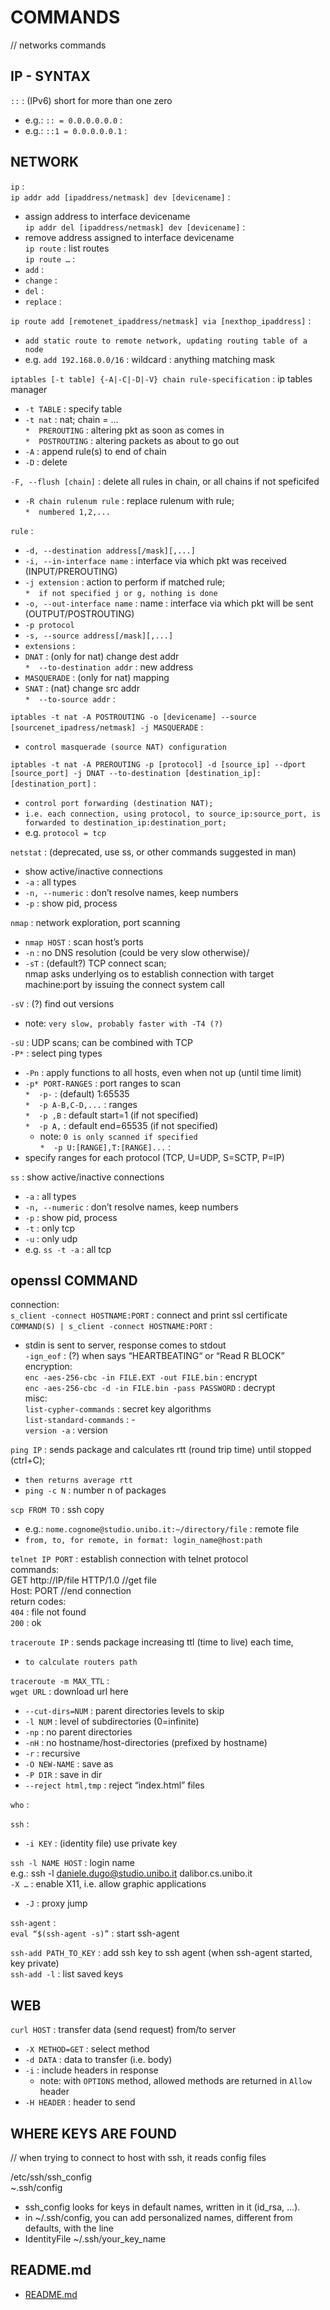 # COMMANDS
// networks commands  
  
## IP - SYNTAX   
`::` : (IPv6) short for more than one zero  
*	e.g.: `:: = 0.0.0.0.0.0` :  
*	e.g.: `::1 = 0.0.0.0.0.1` :  
  
## NETWORK  
`ip` :   
`ip addr add [ipaddress/netmask] dev [devicename]` :  
*	assign address to interface devicename  
`ip addr del [ipaddress/netmask] dev [devicename]` :  
*	remove address assigned to interface devicename  
`ip route` : list routes  
`ip route …` :   
*	`add` :  
*	`change` :  
*	`del` :  
*	`replace` :  

`ip route add [remotenet_ipaddress/netmask] via [nexthop_ipaddress]` :   
*	`add static route to remote network, updating routing table of a node`  
*	e.g. `add 192.168.0.0/16` : wildcard : anything matching mask  

`iptables [-t table] {-A|-C|-D|-V} chain rule-specification` : ip tables manager  
*	`-t TABLE` : specify table  
*	`-t nat` : nat; chain = …  
	`*	PREROUTING` : altering pkt as soon as comes in  
	`*	POSTROUTING` : altering packets as about to go out  
*	`-A` : append rule(s) to end of chain  
*	`-D` : delete  

`-F, --flush [chain]` : delete all rules in chain, or all chains if not speficifed  
*	`-R chain rulenum rule` : replace rulenum with rule;  
	`*	numbered 1,2,...`  

`rule` :   
*	`-d, --destination address[/mask][,...]`  
*	`-i, --in-interface name` : interface via which pkt was received  
(INPUT/PREROUTING)  
*	`-j extension` : action to perform if matched rule;  
	`*	if not specified j or g, nothing is done`  
*	`-o, --out-interface name` : name : interface via which pkt will be sent  
(OUTPUT/POSTROUTING)  
*	`-p protocol`  
*	`-s, --source address[/mask][,...]`  
*	`extensions` :   
*	`DNAT` : (only for nat) change dest addr  
	`*	--to-destination addr` : new address  
*	`MASQUERADE` : (only for nat) mapping  
*	`SNAT` : (nat) change src addr  
	`*	--to-source addr` :   

`iptables -t nat -A POSTROUTING -o [devicename] --source [sourcenet_ipadress/netmask] -j MASQUERADE` :   
*	`control masquerade (source NAT) configuration`  

`iptables -t nat -A PREROUTING -p [protocol] -d [source_ip] --dport [source_port] -j DNAT --to-destination [destination_ip]:[destination_port]` :   
*	`control port forwarding (destination NAT);`  
*	`i.e. each connection, using protocol, to source_ip:source_port, is forwarded to destination_ip:destination_port;`  
*	e.g. `protocol = tcp`  

`netstat` : (deprecated, use ss, or other commands suggested in man)   
*	show active/inactive connections  
*	`-a` : all types  
*	`-n, --numeric` : don’t resolve names, keep numbers  
*	`-p` : show pid, process  

`nmap` : network exploration, port scanning  
*	`nmap HOST` : scan host’s ports  
*	`-n` : no DNS resolution (could be very slow otherwise)/  
*	`-sT` : (default?) TCP connect scan;  
nmap asks underlying os to establish connection with target machine:port by issuing the connect system call  

`-sV` : (?) find out versions  
*	note: `very slow, probably faster with -T4 (?)`  

`-sU` : UDP scans; can be combined with TCP  
`-P*` : select ping types  
*	`-Pn` : apply functions to all hosts, even when not up (until time limit)  
*	`-p* PORT-RANGES` : port ranges to scan  
	`*	-p-` : (default) 1:65535  
	`*	-p A-B,C-D,...` : ranges  
	`*	-p ,B` : default start=1 (if not specified)  
	`*	-p A,` : default end=65535 (if not specified)  
	*	note: `0 is only scanned if specified`  
	`*	-p U:[RANGE],T:[RANGE]...` :  
*	specify ranges for each protocol (TCP, U=UDP, S=SCTP, P=IP)  

`ss` : show active/inactive connections  
*	`-a` : all types  
*	`-n, --numeric` : don’t resolve names, keep numbers  
*	`-p` : show pid, process  
*	`-t` : only tcp  
*	`-u` : only udp  
*	e.g. `ss -t -a` : all tcp  
  
## openssl COMMAND   
connection:  
`s_client -connect HOSTNAME:PORT` : connect and print ssl certificate  
`COMMAND(S) | s_client -connect HOSTNAME:PORT` :  
*	stdin is sent to server, response comes to stdout  
`-ign_eof` : (?) when says “HEARTBEATING“ or “Read R BLOCK”  
encryption:  
`enc -aes-256-cbc -in FILE.EXT -out FILE.bin` : encrypt  
`enc -aes-256-cbc -d -in FILE.bin -pass PASSWORD` : decrypt  
misc:  
`list-cypher-commands` : secret key algorithms  
`list-standard-commands` : -  
`version -a` : version  
  
`ping IP` : sends package and calculates rtt (round trip time) until stopped (ctrl+C);  
*	`then returns average rtt`  
*	`ping -c N` : number n of packages  

`scp FROM TO` : ssh copy  
*	e.g.: `nome.cognome@studio.unibo.it:~/directory/file` : remote file  
*	`from, to, for remote, in format: login_name@host:path`  
  
`telnet IP PORT` : establish connection with telnet protocol  
commands:  
GET http://IP/file HTTP/1.0 //get file  
Host: PORT //end connection  
return codes:  
`404` : file not found  
`200` : ok  
  
`traceroute IP` : sends package increasing ttl (time to live) each time,  
*	`to calculate routers path`  

`traceroute -m MAX_TTL` :   
`wget URL` : download url here  
*	`--cut-dirs=NUM` : parent directories levels to skip  
*	`-l NUM` : level of subdirectories (0=infinite)  
*	`-np` : no parent directories  
*	`-nH` : no hostname/host-directories (prefixed by hostname)  
*	`-r` : recursive	  
*	`-O NEW-NAME` : save as  
*	`-P DIR` : save in dir	  
*	`--reject html,tmp` : reject “index.html” files  

`who` : 	  
  
`ssh` :   
*	`-i KEY` : (identity file) use private key  

`ssh -l NAME HOST` : login name  
e.g.: ssh -l daniele.dugo@studio.unibo.it dalibor.cs.unibo.it  
`-X …` : enable X11, i.e. allow graphic applications  
*	`-J` : proxy jump  
  
`ssh-agent` :   
`eval “$(ssh-agent -s)”` : start ssh-agent  
  
`ssh-add PATH_TO_KEY` : add ssh key to ssh agent (when ssh-agent started, key private)  
`ssh-add -l` : list saved keys  
  
## WEB
`curl HOST` : transfer data (send request) from/to server  
*	`-X METHOD=GET` : select method  
*	`-d DATA` : data to transfer (i.e. body)  
*	`-i` : include headers in response
	*	note: with `OPTIONS` method, allowed methods are returned in `Allow` header
*	`-H HEADER` : header to send  
  
## WHERE KEYS ARE FOUND  
// when trying to connect to host with ssh, it reads config files  

/etc/ssh/ssh_config   
~.ssh/config  
*	ssh_config looks for keys in default names, written in it (id_rsa, …).  
*	in ~/.ssh/config, you can add personalized names, different from defaults, with the line  
*	IdentityFile ~/.ssh/your_key_name  

## README.md  
*	[README.md](./README.md)  

